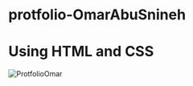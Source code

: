 # protfolio-OmarAbuSnineh

# Using HTML and CSS 

![ProtfolioOmar](https://github.com/OMAR-ABU-SNINEH/protfolio-OmarAbuSnineh/assets/85748576/1fe0ec76-8ada-4989-ae1f-2966ad54a24a)
